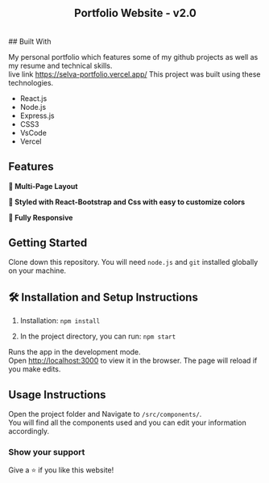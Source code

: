 <h2 align="center">
  Portfolio Website - v2.0<br/>
  <a href="https://selva-portfolio.vercel.app/" target="_blank"></a>
</h2>
<br/>
## Built With

My personal portfolio <a href="https://selva-portfolio.vercel.app/project" target="_blank"></a> which features some of my github projects as well as my resume and technical skills.<br/>
live link https://selva-portfolio.vercel.app/
This project was built using these technologies.

- React.js
- Node.js
- Express.js
- CSS3
- VsCode
- Vercel

## Features

**📖 Multi-Page Layout**

**🎨 Styled with React-Bootstrap and Css with easy to customize colors**

**📱 Fully Responsive**

## Getting Started

Clone down this repository. You will need `node.js` and `git` installed globally on your machine.

## 🛠 Installation and Setup Instructions

1. Installation: `npm install`

2. In the project directory, you can run: `npm start`

Runs the app in the development mode.\
Open [http://localhost:3000](http://localhost:3000) to view it in the browser.
The page will reload if you make edits.

## Usage Instructions

Open the project folder and Navigate to `/src/components/`. <br/>
You will find all the components used and you can edit your information accordingly.

### Show your support

Give a ⭐ if you like this website!

